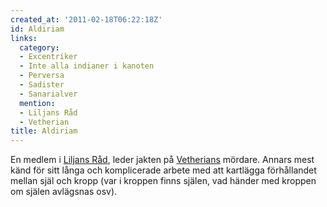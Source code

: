 ```yaml
---
created_at: '2011-02-18T06:22:18Z'
id: Aldiriam
links:
  category:
  - Excentriker
  - Inte alla indianer i kanoten
  - Perversa
  - Sadister
  - Sanarialver
  mention:
  - Liljans Råd
  - Vetherian
title: Aldiriam
---
```


En medlem i [Liljans Råd], leder jakten på [Vetherians] mördare. Annars mest känd för sitt långa och
komplicerade arbete med att kartlägga förhållandet mellan själ och kropp (var i kroppen finns
själen, vad händer med kroppen om själen avlägsnas osv).

  [Liljans Råd]: Liljans_Råd
  [Vetherians]: Vetherian